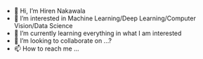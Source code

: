 - 👋 Hi, I’m Hiren Nakawala
- 👀 I’m interested in Machine Learning/Deep Learning/Computer Vision/Data Science
- 🌱 I’m currently learning everything in what I am interested
- 💞️ I’m looking to collaborate on ...?
- 📫 How to reach me ...

<!---
hirennearlab/hirennearlab is a ✨ special ✨ repository because its `README.md` (this file) appears on your GitHub profile.
You can click the Preview link to take a look at your changes.
--->
